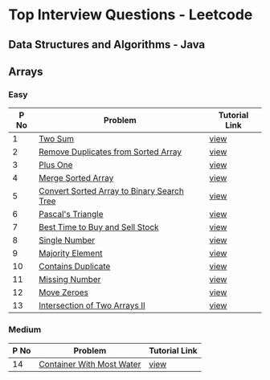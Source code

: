 # Top Interview Questions - Leetcode

## Data Structures and Algorithms - Java

## Arrays

### Easy

| P No | Problem                                                                                                                   | Tutorial Link                                                                                                                    |
| ---- | ------------------------------------------------------------------------------------------------------------------------- | -------------------------------------------------------------------------------------------------------------------------------- |
| 1    | [ Two Sum ](https://leetcode.com/problems/two-sum/)                                                                       | [ view ](https://www.geeksforgeeks.org/given-an-array-a-and-a-number-x-check-for-pair-in-a-with-sum-as-x/)                       |
| 2    | [ Remove Duplicates from Sorted Array ](https://leetcode.com/problems/remove-duplicates-from-sorted-array/)               | [ view ](https://www.geeksforgeeks.org/remove-duplicates-sorted-array/)                                                          |
| 3    | [ Plus One ](https://leetcode.com/problems/plus-one/)                                                                     | [ view ](https://www.geeksforgeeks.org/adding-one-to-number-represented-as-array-of-digits/)                                     |
| 4    | [ Merge Sorted Array ](https://leetcode.com/problems/merge-sorted-array/)                                                 | [ view ](https://www.geeksforgeeks.org/merge-two-sorted-arrays/)                                                                 |
| 5    | [ Convert Sorted Array to Binary Search Tree ](https://leetcode.com/problems/convert-sorted-array-to-binary-search-tree/) | [ view ](https://leetcode.com/problems/merge-sorted-array/)                                                                      |
| 6    | [ Pascal's Triangle ](https://leetcode.com/problems/pascals-triangle/)                                                    | [ view ](https://www.geeksforgeeks.org/pascal-triangle/)                                                                         |
| 7    | [ Best Time to Buy and Sell Stock ](https://leetcode.com/problems/best-time-to-buy-and-sell-stock/)                       | [ view ](https://www.geeksforgeeks.org/best-time-to-buy-and-sell-stock/)                                                         |
| 8    | [ Single Number ](https://leetcode.com/problems/single-number/)                                                           | [ view ](https://www.geeksforgeeks.org/find-the-element-that-appears-once/)                                                      |
| 9    | [ Majority Element ](https://leetcode.com/problems/majority-element/)                                                     | [ view ](https://www.geeksforgeeks.org/majority-element/)                                                                        |
| 10   | [ Contains Duplicate ](https://leetcode.com/problems/contains-duplicate/)                                                 | [ view ](https://www.geeksforgeeks.org/find-duplicates-in-on-time-and-constant-extra-space/)                                     |
| 11   | [ Missing Number ](https://leetcode.com/problems/missing-number/)                                                         | [ view ](https://www.geeksforgeeks.org/find-the-missing-number/)                                                                 |
| 12   | [ Move Zeroes ](https://leetcode.com/problems/move-zeroes/)                                                               | [ view ](https://www.geeksforgeeks.org/move-zeroes-end-array/)                                                                   |
| 13   | [ Intersection of Two Arrays II ](https://leetcode.com/problems/intersection-of-two-arrays-ii/)                           | [ view ](https://leetcode.com/problems/intersection-of-two-arrays-ii/discuss/954800/Java-solution-with-explanation-and-pictures) |

### Medium

| P No | Problem                                                                                 | Tutorial Link                                                      |
| ---- | --------------------------------------------------------------------------------------- | ------------------------------------------------------------------ |
| 14   | [ Container With Most Water ](https://leetcode.com/problems/container-with-most-water/) | [ view ](https://www.geeksforgeeks.org/container-with-most-water/) |
